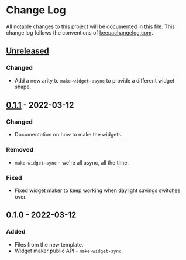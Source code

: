 # Change Log
All notable changes to this project will be documented in this file. This change log follows the conventions of [keepachangelog.com](http://keepachangelog.com/).

## [Unreleased]
### Changed
- Add a new arity to `make-widget-async` to provide a different widget shape.

## [0.1.1] - 2022-03-12
### Changed
- Documentation on how to make the widgets.

### Removed
- `make-widget-sync` - we're all async, all the time.

### Fixed
- Fixed widget maker to keep working when daylight savings switches over.

## 0.1.0 - 2022-03-12
### Added
- Files from the new template.
- Widget maker public API - `make-widget-sync`.

[Unreleased]: https://github.com/your-name/project-euler/compare/0.1.1...HEAD
[0.1.1]: https://github.com/your-name/project-euler/compare/0.1.0...0.1.1
